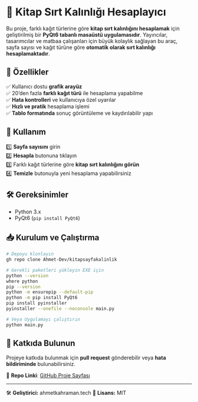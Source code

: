 # 📖 Kitap Sırt Kalınlığı Hesaplayıcı

Bu proje, farklı kağıt türlerine göre **kitap sırt kalınlığını hesaplamak** için geliştirilmiş bir **PyQt6 tabanlı masaüstü uygulamasıdır**. Yayıncılar, tasarımcılar ve matbaa çalışanları için büyük kolaylık sağlayan bu araç, sayfa sayısı ve kağıt türüne göre **otomatik olarak sırt kalınlığı hesaplamaktadır**.

## 🚀 Özellikler  
✅ Kullanıcı dostu **grafik arayüz**  
✅ 20’den fazla **farklı kağıt türü** ile hesaplama yapabilme  
✅ **Hata kontrolleri** ve kullanıcıya özel uyarılar  
✅ **Hızlı ve pratik** hesaplama işlemi  
✅ **Tablo formatında** sonuç görüntüleme ve kaydırılabilir yapı  

## 📌 Kullanım  
1️⃣ **Sayfa sayısını** girin  
2️⃣ **Hesapla** butonuna tıklayın  
3️⃣ Farklı kağıt türlerine göre **kitap sırt kalınlığını görün**  
4️⃣ **Temizle** butonuyla yeni hesaplama yapabilirsiniz  

## 🛠️ Gereksinimler  
- Python 3.x  
- PyQt6 (`pip install PyQt6`)  

## 📥 Kurulum ve Çalıştırma  
```bash
# Depoyu klonlayın
gh repo clone Ahmet-Dev/kitapsayfakalinlik

# Gerekli paketleri yükleyin EXE için
python --version 
where python
pip --version
python -m ensurepip --default-pip
python -m pip install PyQt6
pip install pyinstaller
pyinstaller --onefile --noconsole main.py

# Veya Uygulamayı çalıştırın
python main.py
```

## 🎯 Katkıda Bulunun  
Projeye katkıda bulunmak için **pull request** gönderebilir veya **hata bildiriminde** bulunabilirsiniz.  

🔗 **Repo Linki**: [GitHub Proje Sayfası](https://github.com/Ahmet-Dev/kitapsayfakalinlik)  

---

🛠 **Geliştirici:** ahmetkahraman.tech
📜 **Lisans:** MIT  
